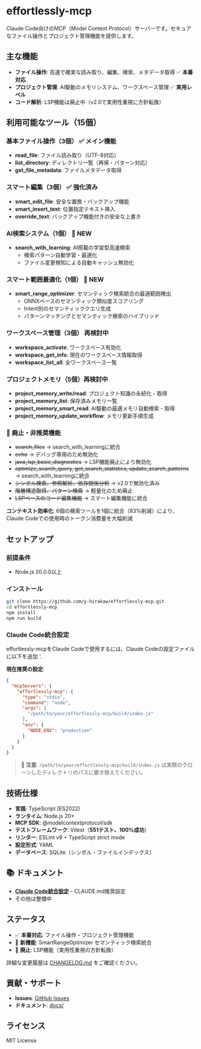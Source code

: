 # effortlessly-mcp

Claude Code向けのMCP（Model Context Protocol）サーバーです。セキュアなファイル操作とプロジェクト管理機能を提供します。

## 主な機能

- **ファイル操作**: 高速で確実な読み取り、編集、検索、メタデータ取得 ✅ **本番対応**
- **プロジェクト管理**: AI駆動のメモリシステム、ワークスペース管理 ✅ **実用レベル**
- **コード解析**: LSP機能は廃止中（v2.0で実用性重視に方針転換）

## 利用可能なツール（15個）

### 基本ファイル操作（3個） ✅ **メイン機能**
- **read_file**: ファイル読み取り（UTF-8対応）
- **list_directory**: ディレクトリ一覧（再帰・パターン対応）
- **get_file_metadata**: ファイルメタデータ取得

### スマート編集（3個） ✅ **強化済み**
- **smart_edit_file**: 安全な置換・バックアップ機能
- **smart_insert_text**: 位置指定テキスト挿入
- **override_text**: バックアップ機能付きの安全な上書き

### AI検索システム（1個） 🚀 **NEW**
- **search_with_learning**: AI搭載の学習型高速検索
  - 検索パターン自動学習・最適化
  - ファイル変更検知による自動キャッシュ無効化

### スマート範囲最適化（1個） 🚀 **NEW**
- **smart_range_optimizer**: セマンティック検索統合の最適範囲検出
  - ONNXベースのセマンティック類似度スコアリング
  - Intent別のセマンティッククエリ生成
  - パターンマッチングとセマンティック検索のハイブリッド

### ワークスペース管理（3個） **再検討中**
- **workspace_activate**: ワークスペース有効化
- **workspace_get_info**: 現在のワークスペース情報取得
- **workspace_list_all**: 全ワークスペース一覧

### プロジェクトメモリ（5個）**再検討中**
- **project_memory_write/read**: プロジェクト知識の永続化・取得
- **project_memory_list**: 保存済みメモリ一覧
- **project_memory_smart_read**: AI駆動の最適メモリ自動検索・取得  
- **project_memory_update_workflow**: メモリ更新手順生成

### 🚫 廃止・非推奨機能
- ~~search_files~~ → search_with_learningに統合
- ~~echo~~ → デバッグ専用のため無効化
- ~~java_lsp_basic_diagnostics~~ → LSP機能廃止により無効化
- ~~optimize_search_query, get_search_statistics, update_search_patterns~~ → search_with_learningに統合
- ~~シンボル検索、参照解析、依存関係分析~~ → v2.0で無効化済み
- ~~階層構造取得、パターン検索~~ → 軽量化のため廃止
- ~~LSPベースのコード編集機能~~ → スマート編集機能に統合

**コンテキスト効率化**: 6個の検索ツールを1個に統合（83%削減）により、Claude Codeでの使用時のトークン消費量を大幅削減

## セットアップ

### 前提条件
- Node.js 20.0.0以上

### インストール

```bash
git clone https://github.com/y-hirakaw/effortlessly-mcp.git
cd effortlessly-mcp
npm install
npm run build
```

### Claude Code統合設定

effortlessly-mcpをClaude Codeで使用するには、Claude Codeの設定ファイルに以下を追加：

**現在推奨の設定**:
```json
{
  "mcpServers": {
    "effortlessly-mcp": {
      "type": "stdio",
      "command": "node",
      "args": [
        "/path/to/your/effortlessly-mcp/build/index.js"
      ],
      "env": {
        "NODE_ENV": "production"
      }
    }
  }
}
```

> **📝 注意**: `/path/to/your/effortlessly-mcp/build/index.js` は実際のクローンしたディレクトリのパスに置き換えてください。

## 技術仕様

- **言語**: TypeScript (ES2022)
- **ランタイム**: Node.js 20+
- **MCP SDK**: @modelcontextprotocol/sdk
- **テストフレームワーク**: Vitest（**551テスト、100%成功**）
- **リンター**: ESLint v9 + TypeScript strict mode
- **設定形式**: YAML
- **データベース**: SQLite（シンボル・ファイルインデックス）

## 📚 ドキュメント

- **[Claude Code統合設定](docs/CLAUDE-CODE-INTEGRATION.md)** - CLAUDE.md推奨設定
- その他は整備中

## ステータス

- ✅ **本番対応**: ファイル操作・プロジェクト管理機能
- 🚀 **新機能**: SmartRangeOptimizer セマンティック検索統合
- 🚫 **廃止**: LSP機能（実用性重視の方針転換）

詳細な変更履歴は [CHANGELOG.md](CHANGELOG.md) をご確認ください。

## 貢献・サポート

- **Issues**: [GitHub Issues](https://github.com/y-hirakaw/effortlessly-mcp/issues)
- **ドキュメント**: [docs/](docs/)

## ライセンス

MIT License
